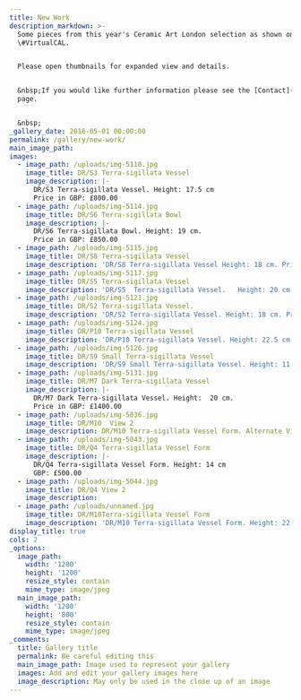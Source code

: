 ```yaml
---
title: New Work
description_markdown: >-
  Some pieces from this year's Ceramic Art London selection as shown on
  \#VirtualCAL.


  Please open thumbnails for expanded view and details.


  &nbsp;If you would like further information please see the [Contact](/contact)
  page.


  &nbsp;
_gallery_date: 2016-05-01 00:00:00
permalink: /gallery/new-work/
main_image_path:
images:
  - image_path: /uploads/img-5110.jpg
    image_title: DR/S3 Terra-sigillata Vessel
    image_description: |-
      DR/S3 Terra-sigillata Vessel. Height: 17.5 cm
      Price in GBP: £800.00
  - image_path: /uploads/img-5114.jpg
    image_title: DR/S6 Terra-sigillata Bowl
    image_description: |-
      DR/S6 Terra-sigillata Bowl. Height: 19 cm.
      Price in GBP: £850.00
  - image_path: /uploads/img-5115.jpg
    image_title: DR/S8 Terra-sigillata Vessel
    image_description: 'DR/S8 Terra-sigillata Vessel Height: 18 cm. Price in GBP: £800.00'
  - image_path: /uploads/img-5117.jpg
    image_title: DR/S5 Terra-sigillata Vessel
    image_description: 'DR/S5  Terra-sigillata Vessel.   Height: 20 cm. Price in GBP: £900.00'
  - image_path: /uploads/img-5121.jpg
    image_title: DR/S2 Terra-sigillata Vessel.
    image_description: 'DR/S2 Terra-sigillata Vessel. Height: 18 cm. Price in GBP: £800.00'
  - image_path: /uploads/img-5124.jpg
    image_title: DR/P10 Terra-sigillata Vessel
    image_description: 'DR/P10 Terra-sigillata Vessel. Height: 22.5 cm. Price in GBP: £1500.00'
  - image_path: /uploads/img-5126.jpg
    image_title: DR/S9 Small Terra-sigillata Vessel
    image_description: 'DR/S9 Small Terra-sigillata Vessel. Height: 11.5 cm.Price in GBP: £300.00'
  - image_path: /uploads/img-5131.jpg
    image_title: DR/M7 Dark Terra-sigillata Vessel
    image_description: |-
      DR/M7 Dark Terra-sigillata Vessel. Height:  20 cm.  
      Price in GBP: £1400.00
  - image_path: /uploads/img-5036.jpg
    image_title: DR/M10  View 2
    image_description: DR/M10 Terra-sigillata Vessel Form. Alternate View
  - image_path: /uploads/img-5043.jpg
    image_title: DR/Q4 Terra-sigillata Vessel Form
    image_description: |-
      DR/Q4 Terra-sigillata Vessel Form. Height: 14 cm
      GBP: £500.00
  - image_path: /uploads/img-5044.jpg
    image_title: DR/Q4 View 2
    image_description:
  - image_path: /uploads/unnamed.jpg
    image_title: DR/M10Terra-sigillata Vessel Form
    image_description: 'DR/M10 Terra-sigillata Vessel Form. Height: 22 cm. Price in GBP: £1160.00'
display_title: true
cols: 2
_options:
  image_path:
    width: '1200'
    height: '1200'
    resize_style: contain
    mime_type: image/jpeg
  main_image_path:
    width: '1200'
    height: '800'
    resize_style: contain
    mime_type: image/jpeg
_comments:
  title: Gallery title
  permalink: Be careful editing this
  main_image_path: Image used to represent your gallery
  images: Add and edit your gallery images here
  image_description: May only be used in the close up of an image
---
```


